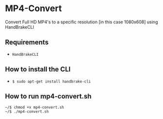 # MP4-Convert
Convert Full HD MP4's to a specific resolution [in this case 1080x608] using HandBrakeCLI

## Requirements
- `HandBrakeCLI`

## How to install the CLI
- `$ sudo apt-get install handbrake-cli`

## How to run mp4-convert.sh
```
~/$ chmod +x mp4-convert.sh
~/$ ./mp4-convert.sh
```
